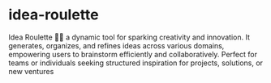 # idea-roulette
Idea Roulette 🎡💡 a dynamic tool for sparking creativity and innovation. It generates, organizes, and refines ideas across various domains, empowering users to brainstorm efficiently and collaboratively. Perfect for teams or individuals seeking structured inspiration for projects, solutions, or new ventures
